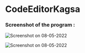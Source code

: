 # CodeEditorKagsa
### Screenshot of the program :

![Screenshot on 08-05-2022](https://github.com/AliAdnanc7/CodeEditorKagsa/blob/main/img/Screenshot%20(24).png)

![Screenshot on 08-05-2022](https://github.com/AliAdnanc7/CodeEditorKagsa/blob/main/img/Screenshot%20(25).png)